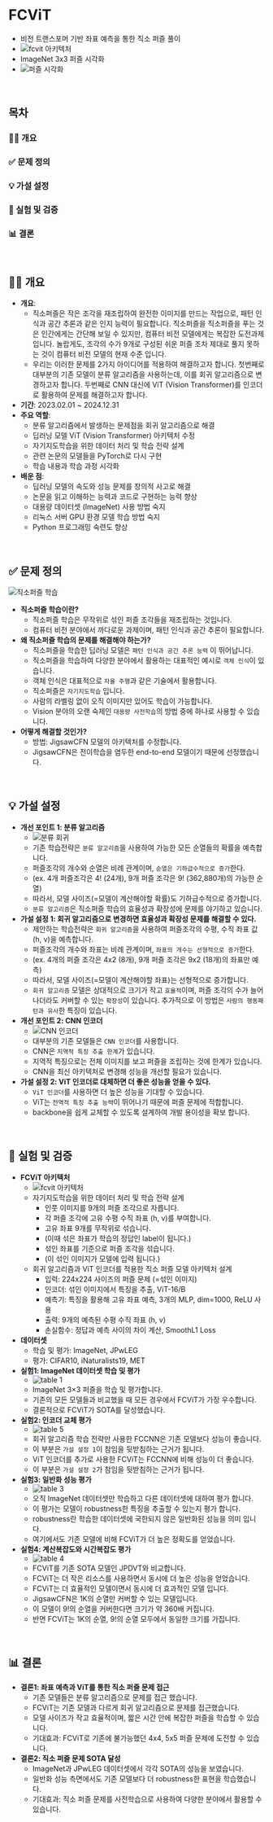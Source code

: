 # FCViT
* 비전 트랜스포머 기반 좌표 예측을 통한 직소 퍼즐 풀이
* ![fcvit 아키텍처](https://github.com/user-attachments/assets/87ac17a0-2590-4bdc-bb03-a8f1937add0c)
* ImageNet 3x3 퍼즐 시각화
* ![퍼즐 시각화](https://github.com/user-attachments/assets/8239f58b-772f-4676-8e77-c9fd514a82d9)
<br>
 
## 목차
### 👨‍🏫 개요
### ✅ 문제 정의
### 💡 가설 설정
### 🔬 실험 및 검증
### 📊 결론
<br>


## 👨‍🏫 개요
* __개요__: 
  * 직소퍼즐은 작은 조각을 재조립하여 완전한 이미지를 만드는 작업으로, 패턴 인식과 공간 추론과 같은 인지 능력이 필요합니다. 직소퍼즐을 직소퍼즐을 푸는 것은 인간에게는 간단해 보일 수 있지만, 컴퓨터 비전 모델에게는 복잡한 도전과제 입니다. 놀랍게도, 조각의 수가 9개로 구성된 쉬운 퍼즐 조차 제대로 풀지 못하는 것이 컴퓨터 비전 모델의 현재 수준 입니다. 
  * 우리는 이러한 문제를 2가지 아이디어를 적용하여 해결하고자 합니다. 첫번째로 대부분의 기존 모델이 분류 알고리즘을 사용하는데, 이를 회귀 알고리즘으로 변경하고자 합니다. 두번째로 CNN 대신에 ViT (Vision Transformer)를 인코더로 활용하여 문제를 해결하고자 합니다.
* __기간__: 2023.02.01 ~ 2024.12.31
* __주요 역할__: 
  * 분류 알고리즘에서 발생하는 문제점을 회귀 알고리즘으로 해결
  * 딥러닝 모델 ViT (Vision Transformer) 아키텍처 수정
  * 자기지도학습을 위한 데이터 처리 및 학습 전략 설계
  * 관련 논문의 모델들을 PyTorch로 다시 구현
  * 학습 내용과 학습 과정 시각화
* __배운 점__: 
  * 딥러닝 모델의 속도와 성능 문제를 창의적 사고로 해결
  * 논문을 읽고 이해하는 능력과 코드로 구현하는 능력 향상
  * 대용량 데이터셋 (ImageNet) 사용 방법 숙지
  * 리눅스 서버 GPU 환경 모델 학습 방법 숙지
  * Python 프로그래밍 숙련도 향상
<br>



## ✅ 문제 정의
![직소퍼즐 학습](https://github.com/user-attachments/assets/302663fc-07b0-438e-acb8-8791b5e00455)
* __직소퍼즐 학습이란?__
  * 직소퍼즐 학습은 무작위로 섞인 퍼즐 조각들을 재조립하는 것입니다.
  * 컴퓨터 비전 분야에서 까다로운 과제이며, 패턴 인식과 공간 추론이 필요합니다.
* __왜 직소퍼즐 학습의 문제를 해결해야 하는가?__
  * 직소퍼즐을 학습한 딥러닝 모델은 `패턴 인식과 공간 추론 능력` 이 뛰어납니다.
  * 직소퍼즐을 학습하여 다양한 분야에서 활용하는 대표적인 예시로 `객체 인식`이 있습니다.
  * 객체 인식은 대표적으로 `자율 주행`과 같은 기술에서 활용합니다.
  * 직소퍼즐은 `자기지도학습` 입니다.
  * 사람의 라벨링 없이 오직 이미지만 있어도 학습이 가능합니다.
  * Vision 분야의 오랜 숙제인 `대용량 사전학습`의 방법 중에 하나로 사용할 수 있습니다.
* __어떻게 해결할 것인가?__
  * 방법: JigsawCFN 모델의 아키텍처를 수정합니다.
  * JigsawCFN은 전이학습을 염두한 end-to-end 모델이기 때문에 선정했습니다.
<br>



## 💡 가설 설정
* __개선 포인트 1: 분류 알고리즘__
  * ![분류 회귀](https://github.com/user-attachments/assets/5aa8f5bf-67ae-4c64-86a0-53fbff89cc5a)
  * 기존 학습전략은 `분류 알고리즘`을 사용하여 가능한 모든 순열들의 확률을 예측합니다.
  * 퍼즐조각의 개수와 순열은 비례 관계이며, `순열은 기하급수적으로 증가`한다.
  * (ex. 4개 퍼즐조각은 4! (24개), 9개 퍼즐 조각은 9! (362,880개)의 가능한 순열)
  * 따라서, 모델 사이즈(=모델이 계산해야할 확률)도 기하급수적으로 증가합니다.
  * `분류 알고리즘`은 직소퍼즐 학습의 효율성과 확장성에 문제를 야기하고 있습니다.
* __가설 설정 1: 회귀 알고리즘으로 변경하면 효율성과 확장성 문제를 해결할 수 있다.__
  * 제안하는 학습전략은 `회귀 알고리즘`을 사용하여 퍼즐조각의 수평, 수직 좌표 값 (h, v)을 예측합니다.
  * 퍼즐조각의 개수와 좌표는 비례 관계이며, `좌표의 개수는 선형적으로 증가`한다.
  * (ex. 4개의 퍼즐 조각은 4x2 (8개), 9개 퍼즐 조각은 9x2 (18개)의 좌표만 예측)
  * 따라서, 모델 사이즈(=모델이 계산해야할 좌표)는 선형적으로 증가합니다.
  * `회귀 알고리즘` 모델은 상대적으로 크기가 작고 `효율적`이며, 퍼즐 조각의 수가 늘어나더라도 커버할 수 있는 `확장성`이 있습니다. 추가적으로 이 방법은 `사람의 행동패턴과 유사`한 특징이 있습니다.
* __개선 포인트 2: CNN 인코더__
  * ![CNN 인코더](https://github.com/user-attachments/assets/abcc7319-ff45-4d2f-82eb-9f6483bc4417)
  * 대부분의 기존 모델들은 `CNN 인코더`를 사용합니다.
  * CNN은 `지역적 특징 추출 한계`가 있습니다.
  * 지역적 특징으로는 전체 이미지를 보고 퍼즐을 조립하는 것에 한계가 있습니다.
  * CNN을 최신 아키텍처로 변경해 성능을 개선할 필요가 있습니다.
* __가설 설정 2: ViT 인코더로 대체하면 더 좋은 성능을 얻을 수 있다.__
  * `ViT 인코더`를 사용하면 더 높은 성능을 기대할 수 있습니다.
  * ViT는 `전역적 특징 추출 능력`이 뛰어나기 때문에 퍼즐 문제에 적합합니다.
  * backbone을 쉽게 교체할 수 있도록 설계하여 개발 용이성을 확보 합니다.
<br>



## 🔬 실험 및 검증
* __FCViT 아키텍처__
  * ![fcvit 아키텍처](https://github.com/user-attachments/assets/87ac17a0-2590-4bdc-bb03-a8f1937add0c)
  * 자기지도학습을 위한 데이터 처리 및 학습 전략 설계
    * 인풋 이미지를 9개의 퍼즐 조각으로 자릅니다.
    * 각 퍼즐 조각에 고유 수평 수직 좌표 (h, v)를 부여합니다.
    * 고유 좌표 9개를 무작위로 섞습니다.
    * (이때 섞은 좌표가 학습의 정답인 label이 됩니다.)
    * 섞인 좌표를 기준으로 퍼즐 조각을 섞습니다.
    * (이 섞인 이미지가 모델에 입력 됩니다.)
  * 회귀 알고리즘과 ViT 인코더를 적용한 직소 퍼즐 모델 아키텍처 설계
    * 입력: 224x224 사이즈의 퍼즐 문제 (=섞인 이미지)
    * 인코더: 섞인 이미지에서 특징을 추출, ViT-16/B
    * 예측기: 특징을 활용해 고유 좌표 예측, 3개의 MLP, dim=1000, ReLU 사용
    * 출력: 9개의 예측된 수평 수직 좌표 (h, v)
    * 손실함수: 정답과 예측 사이의 차이 계산, SmoothL1 Loss
* __데이터셋__
  * 학습 및 평가: ImageNet, JPwLEG
  * 평가: CIFAR10, iNaturalists19, MET
* __실험1: ImageNet 데이터셋 학습 및 평가__
  * ![table 1](https://github.com/user-attachments/assets/66ab979a-f70b-49d2-9737-1b25c7d5819c)
  * ImageNet 3×3 퍼즐을 학습 및 평가합니다.
  * 기존의 모든 모델들과 비교했을 때 모든 경우에서 FCViT가 가장 우수합니다.
  * 결론적으로 FCViT가 SOTA를 달성했습니다.
* __실험2: 인코더 교체 평가__
  * ![table 5](https://github.com/user-attachments/assets/1053cd56-45dc-4694-931e-ac48ea1c9969)
  * 회귀 알고리즘 학습 전략만 사용한 FCCNN은 기존 모델보다 성능이 좋습니다.
  * 이 부분은 `가설 설정 1`이 참임을 뒷받침하는 근거가 됩니다.
  * ViT 인코더를 추가로 사용한 FCViT는 FCCNN에 비해 성능이 더 좋습니다.
  * 이 부분은 `가설 설정 2`가 참임을 뒷받침하는 근거가 됩니다.
* __실험3: 일반화 성능 평가__
  * ![table 3](https://github.com/user-attachments/assets/83b24f71-4afd-458e-b91b-551aa35bc6e3)
  * 오직 ImageNet 데이터셋만 학습하고 다른 데이터셋에 대하여 평가 합니다.
  * 이 평가는 모델이 robustness한 특징을 추출할 수 있는지 평가 합니다.
  * robustness란 학습한 데이터셋에 국한되지 않은 일반화된 성능을 의미 입니다.
  * 여기에서도 기존 모델에 비해 FCViT가 더 높은 정확도를 얻었습니다.
* __실험4: 계산복잡도와 시간복잡도 평가__
  * ![table 4](https://github.com/user-attachments/assets/c62c7b1e-239e-4350-860d-628eb3c6878a)
  * FCViT를 기존 SOTA 모델인 JPDVT와 비교합니다.
  * FCViT는 더 작은 리소스를 사용하면서 동시에 더 높은 성능을 얻었습니다.
  * FCViT는 더 효율적인 모델이면서 동시에 더 효과적인 모델 입니다.
  * JigsawCFN은 1K의 순열만 커버할 수 있는 모델입니다.
  * 이 모델이 9!의 순열을 커버한다면 크기가 약 360배 커집니다.
  * 반면 FCViT는 1K의 순열, 9!의 순열 모두에서 동일한 크기를 가집니다.
<br>



## 📊 결론
* __결론1: 좌표 예측과 ViT를 통한 직소 퍼즐 문제 접근__
  * 기존 모델들은 분류 알고리즘으로 문제를 접근 했습니다.
  * FCViT는 기존 모델과 다르게 회귀 알고리즘으로 문제를 접근했습니다.
  * 모델 사이즈가 작고 효율적이며, 짧은 시간 안에 복잡한 퍼즐을 학습할 수 있습니다.
  * 기대효과: FCViT로 기존에 불가능했던 4x4, 5x5 퍼즐 문제에 도전할 수 있습니다.
* __결론2: 직소 퍼즐 문제 SOTA 달성__
  * ImageNet과 JPwLEG 데이터셋에서 각각 SOTA의 성능을 보였습니다.
  * 일반화 성능 측면에서도 기존 모델보다 더 robustness한 표현을 학습했습니다.
  * 기대효과: 직소 퍼즐 문제를 사전학습으로 사용하여 다양한 분야에서 활용할 수 있습니다.
<br>
